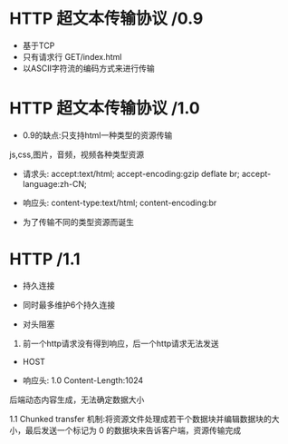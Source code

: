 # HTTP 超文本传输协议 /0.9
- 基于TCP
- 只有请求行  GET/index.html 
- 以ASCII字符流的编码方式来进行传输

# HTTP 超文本传输协议 /1.0
- 0.9的缺点:只支持html一种类型的资源传输

js,css,图片，音频，视频各种类型资源

- 请求头:
    accept:text/html;
    accept-encoding:gzip deflate br;
    accept-language:zh-CN;

- 响应头:
    content-type:text/html;
    content-encoding:br

- 为了传输不同的类型资源而诞生

# HTTP /1.1
- 持久连接

- 同时最多维护6个持久连接

- 对头阻塞
1. 前一个http请求没有得到响应，后一个http请求无法发送

- HOST

- 响应头:
1.0  Content-Length:1024

后端动态内容生成，无法确定数据大小

1.1  Chunked transfer 机制:将资源文件处理成若干个数据块并编辑数据块的大小，最后发送一个标记为 0 的数据块来告诉客户端，资源传输完成
